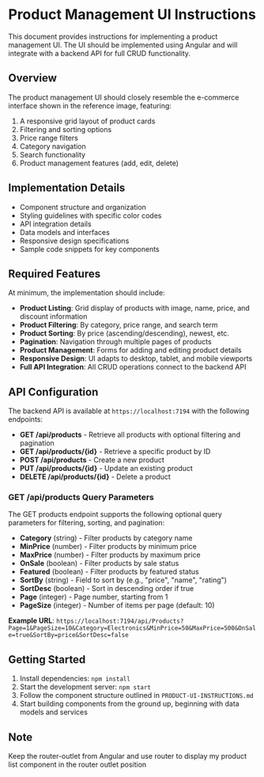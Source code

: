 # Product Management UI Instructions

This document provides instructions for implementing a product management UI. The UI should be implemented using Angular and will integrate with a backend API for full CRUD functionality.

## Overview

The product management UI should closely resemble the e-commerce interface shown in the reference image, featuring:

1. A responsive grid layout of product cards
2. Filtering and sorting options
3. Price range filters
4. Category navigation
5. Search functionality
6. Product management features (add, edit, delete)

## Implementation Details

- Component structure and organization
- Styling guidelines with specific color codes
- API integration details
- Data models and interfaces
- Responsive design specifications
- Sample code snippets for key components

## Required Features

At minimum, the implementation should include:

- **Product Listing**: Grid display of products with image, name, price, and discount information
- **Product Filtering**: By category, price range, and search term
- **Product Sorting**: By price (ascending/descending), newest, etc.
- **Pagination**: Navigation through multiple pages of products
- **Product Management**: Forms for adding and editing product details
- **Responsive Design**: UI adapts to desktop, tablet, and mobile viewports
- **Full API Integration**: All CRUD operations connect to the backend API

## API Configuration

The backend API is available at `https://localhost:7194` with the following endpoints:

- **GET /api/products** - Retrieve all products with optional filtering and pagination
- **GET /api/products/{id}** - Retrieve a specific product by ID
- **POST /api/products** - Create a new product
- **PUT /api/products/{id}** - Update an existing product
- **DELETE /api/products/{id}** - Delete a product

### GET /api/products Query Parameters

The GET products endpoint supports the following optional query parameters for filtering, sorting, and pagination:

- **Category** (string) - Filter products by category name
- **MinPrice** (number) - Filter products by minimum price
- **MaxPrice** (number) - Filter products by maximum price  
- **OnSale** (boolean) - Filter products by sale status
- **Featured** (boolean) - Filter products by featured status
- **SortBy** (string) - Field to sort by (e.g., "price", "name", "rating")
- **SortDesc** (boolean) - Sort in descending order if true
- **Page** (integer) - Page number, starting from 1
- **PageSize** (integer) - Number of items per page (default: 10)

**Example URL**: `https://localhost:7194/api/Products?Page=1&PageSize=10&Category=Electronics&MinPrice=50&MaxPrice=500&OnSale=true&SortBy=price&SortDesc=false`

## Getting Started

1. Install dependencies: `npm install`
2. Start the development server: `npm start`
3. Follow the component structure outlined in `PRODUCT-UI-INSTRUCTIONS.md`
4. Start building components from the ground up, beginning with data models and services

## Note
Keep the router-outlet from Angular and use router to display my product list component in the router outlet position